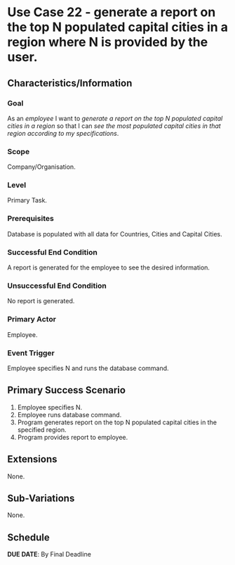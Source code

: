 # Use Case 22 - generate a report on the top N populated capital cities in a region where N is provided by the user.

## Characteristics/Information

### Goal

As an *employee* I want to *generate a report on the top N populated capital cities in a region* so that I can *see the most populated capital cities in that region according to my specifications*.

### Scope

Company/Organisation.

### Level

Primary Task.

### Prerequisites

Database is populated with all data for Countries, Cities and Capital Cities.

### Successful End Condition

A report is generated for the employee to see the desired information.

### Unsuccessful End Condition

No report is generated.

### Primary Actor

Employee.

### Event Trigger

Employee specifies N and runs the database command.

## Primary Success Scenario

1. Employee specifies N.
2. Employee runs database command.
3. Program generates report on the top N populated capital cities in the specified region.
4. Program provides report to employee.

## Extensions

None.

## Sub-Variations

None.

## Schedule 

**DUE DATE**: By Final Deadline